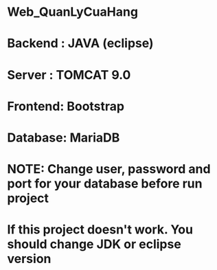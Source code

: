 # Web_QuanLyCuaHang
# Backend : JAVA (eclipse)
# Server  : TOMCAT 9.0
# Frontend: Bootstrap
# Database: MariaDB
# NOTE: Change user, password and port for your database before run project
# If this project doesn't work. You should change JDK or eclipse version
